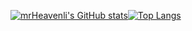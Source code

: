 [![mrHeavenli's GitHub stats](https://github-readme-stats.vercel.app/api?username=mrHeavenli&theme=tokyonight&show_icons=true)](https://github.com/anuraghazra/github-readme-stats)[![Top Langs](https://github-readme-stats.vercel.app/api/top-langs/?username=mrHeavenli)](https://github.com/anuraghazra/github-readme-stats)
